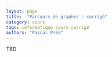 ```yaml
---
layout: page
title:  "Parcours de graphes : corrigé"
category: cours
tags: informatique cours corrigé 
authors: "Pascal Préa"
---
```


TBD

